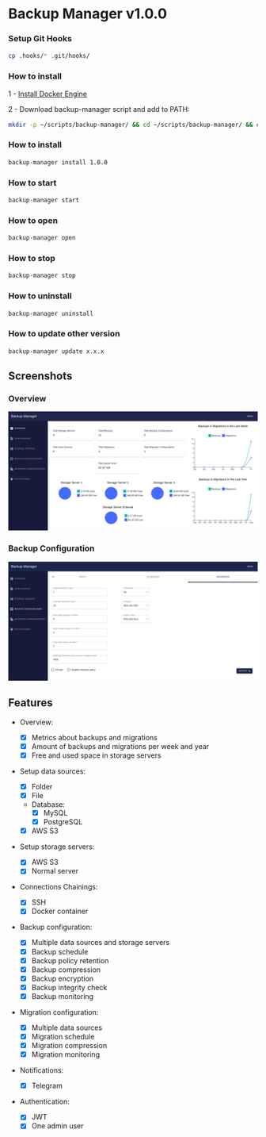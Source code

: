 # Backup Manager v1.0.0

### Setup Git Hooks

```bash
cp .hooks/* .git/hooks/
```

### How to install

1 - [Install Docker Engine](https://docs.docker.com/engine/install/)

2 - Download backup-manager script and add to PATH:

```bash
mkdir -p ~/scripts/backup-manager/ && cd ~/scripts/backup-manager/ && curl -o backup-manager https://raw.githubusercontent.com/brayandm/backup-manager/1.0.0/backup-manager.sh && chmod +x backup-manager && echo 'export PATH="$HOME/scripts/backup-manager:$PATH"' >> ~/.bashrc && source ~/.bashrc
```

### How to install

```bash
backup-manager install 1.0.0
```

### How to start

```bash
backup-manager start
```

### How to open

```bash
backup-manager open
```

### How to stop

```bash
backup-manager stop
```

### How to uninstall

```bash
backup-manager uninstall
```

### How to update other version

```bash
backup-manager update x.x.x
```

## Screenshots

### Overview

![App Overview](images/app-overview.png)

### Backup Configuration

![Backup Configuration](images/app-backup-configuration.png)

## Features

-   Overview:

    -   [x] Metrics about backups and migrations
    -   [x] Amount of backups and migrations per week and year
    -   [x] Free and used space in storage servers

-   Setup data sources:
    -   [x] Folder
    -   [x] File
    -   Database:
        -   [x] MySQL
        -   [x] PostgreSQL
    -   [x] AWS S3
-   Setup storage servers:
    -   [x] AWS S3
    -   [x] Normal server
-   Connections Chainings:
    -   [x] SSH
    -   [x] Docker container
-   Backup configuration:
    -   [x] Multiple data sources and storage servers
    -   [x] Backup schedule
    -   [x] Backup policy retention
    -   [x] Backup compression
    -   [x] Backup encryption
    -   [x] Backup integrity check
    -   [x] Backup monitoring
-   Migration configuration:
    -   [x] Multiple data sources
    -   [x] Migration schedule
    -   [x] Migration compression
    -   [x] Migration monitoring
-   Notifications:
    -   [x] Telegram
-   Authentication:
    -   [x] JWT
    -   [x] One admin user
